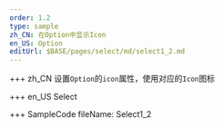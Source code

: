 ```yaml
--- 
order: 1.2
type: sample
zh_CN: 在Option中显示Icon
en_US: Option
editUrl: $BASE/pages/select/md/select1_2.md
---
```


+++ zh_CN
设置<Code>Option</Code>的<Code>icon</Code>属性，使用对应的<Code>Icon</Code>图标

+++ en_US
Select

+++ SampleCode
fileName: Select1_2
